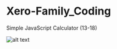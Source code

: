 # Xero-Family_Coding
Simple JavaScript Calculator (13-18)

![alt text](https://raw.githubusercontent.com/username/projectname/branch/path/to/img.png)
